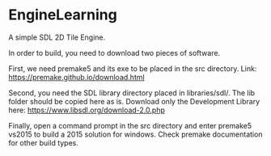 # EngineLearning
A simple SDL 2D Tile Engine.

In order to build, you need to download two pieces of software.

First, we need premake5 and its exe to be placed in the src directory. Link: https://premake.github.io/download.html

Second, you need the SDL library directory placed in libraries/sdl/. The lib folder should be copied here as is. Download only the Development Library here: https://www.libsdl.org/download-2.0.php

Finally, open a command prompt in the src directory and enter premake5 vs2015 to build a 2015 solution for windows. Check premake documentation for other build types.